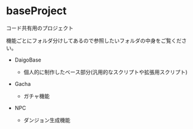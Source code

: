 # baseProject
コード共有用のプロジェクト

機能ごとにフォルダ分けしてあるので参照したいフォルダの中身をご覧ください。
* DaigoBase
  * 個人的に制作したベース部分(汎用的なスクリプトや拡張用スクリプト)

* Gacha
  * ガチャ機能
  
* NPC
  * ダンジョン生成機能
  
